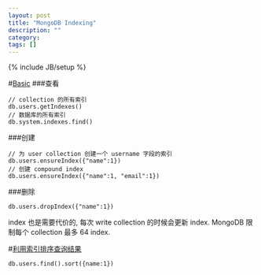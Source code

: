 ```yaml
---
layout: post
title: "MongoDB Indexing"
description: ""
category: 
tags: []
---
```

{% include JB/setup %}

#[Basic](http://docs.mongodb.org/manual/indexes/)
###查看

	// collection 的所有索引
	db.users.getIndexes()
	// 数据库的所有索引
	db.system.indexes.find()
###创建

	// 为 user collection 创建一个 username 字段的索引
	db.users.ensureIndex({"name":1})
	// 创建 compound index
	db.users.ensureIndex({"name":1, "email":1})
	
###删除

	db.users.dropIndex({"name":1})
index 也是需要代价的, 每次 write collection 的时候会更新 index.
MongoDB 限制每个 collection 最多 64 index.


#[利用索引排序查询结果](http://docs.mongodb.org/manual/tutorial/sort-results-with-indexes/)

	db.users.find().sort({name:1})